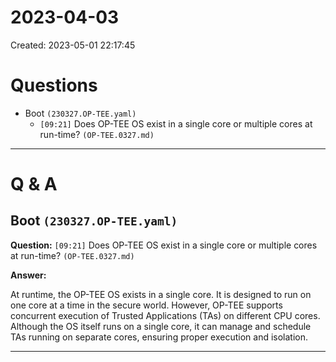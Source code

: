 # 2023-04-03
Created: 2023-05-01 22:17:45
# Questions
* Boot ```(230327.OP-TEE.yaml)```
    * `[09:21]` Does OP-TEE OS exist in a single core or multiple cores at run-time? `(OP-TEE.0327.md)`

---

# Q & A
## Boot ```(230327.OP-TEE.yaml)```
**Question:** `[09:21]` Does OP-TEE OS exist in a single core or multiple cores at run-time? `(OP-TEE.0327.md)`

**Answer:**

At runtime, the OP-TEE OS exists in a single core. It is designed to run on one core at a time in the secure world. However, OP-TEE supports concurrent execution of Trusted Applications (TAs) on different CPU cores. Although the OS itself runs on a single core, it can manage and schedule TAs running on separate cores, ensuring proper execution and isolation.

---

